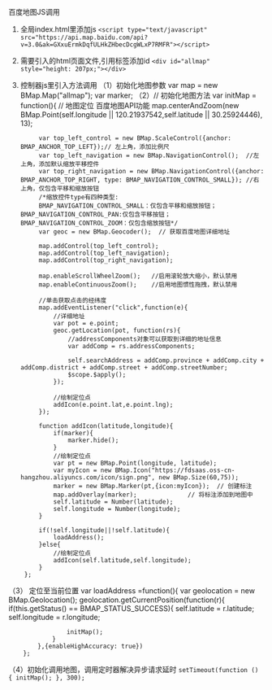 百度地图JS调用
1. 全局index.html里添加js
`<script type="text/javascript" src="https://api.map.baidu.com/api?v=3.0&ak=GXxuErmkDqfULHkZHbecDcgWLxP7RMFR"></script>`

2. 需要引入的html页面文件,引用标签添加id
`<div id="allmap" style="height: 207px;"></div>`
3. 控制器js里引入方法调用
（1）初始化地图参数
        var map = new BMap.Map("allmap");
        var marker;
（2）// 初始化地图方法
        var initMap = function(){
            // 地图定位 百度地图API功能
            map.centerAndZoom(new BMap.Point(self.longitude || 120.21937542,self.latitude || 30.25924446), 13);

            var top_left_control = new BMap.ScaleControl({anchor: BMAP_ANCHOR_TOP_LEFT});// 左上角，添加比例尺
            var top_left_navigation = new BMap.NavigationControl();  //左上角，添加默认缩放平移控件
            var top_right_navigation = new BMap.NavigationControl({anchor: BMAP_ANCHOR_TOP_RIGHT, type: BMAP_NAVIGATION_CONTROL_SMALL}); //右上角，仅包含平移和缩放按钮
            /*缩放控件type有四种类型:
            BMAP_NAVIGATION_CONTROL_SMALL：仅包含平移和缩放按钮；BMAP_NAVIGATION_CONTROL_PAN:仅包含平移按钮；BMAP_NAVIGATION_CONTROL_ZOOM：仅包含缩放按钮*/
            var geoc = new BMap.Geocoder();  // 获取百度地图详细地址
            
            map.addControl(top_left_control);        
            map.addControl(top_left_navigation);     
            map.addControl(top_right_navigation); 

            map.enableScrollWheelZoom();   //启用滚轮放大缩小，默认禁用
            map.enableContinuousZoom();    //启用地图惯性拖拽，默认禁用

            //单击获取点击的经纬度
            map.addEventListener("click",function(e){
            	//详细地址
				var pot = e.point;
		        geoc.getLocation(pot, function(rs){
		            //addressComponents对象可以获取到详细的地址信息
		            var addComp = rs.addressComponents;

		            self.searchAddress = addComp.province + addComp.city + addComp.district + addComp.street + addComp.streetNumber;
		            $scope.$apply();
		        });

                //绘制定位点
                addIcon(e.point.lat,e.point.lng);
            });

            function addIcon(latitude,longitude){
                if(marker){
                    marker.hide();
                }
                //绘制定位点
                var pt = new BMap.Point(longitude, latitude);
                var myIcon = new BMap.Icon("https://fdsaas.oss-cn-hangzhou.aliyuncs.com/icon/sign.png", new BMap.Size(60,75));
                marker = new BMap.Marker(pt,{icon:myIcon});  // 创建标注
                map.addOverlay(marker);              // 将标注添加到地图中
                self.latitude = Number(latitude);
                self.longitude = Number(longitude);
            }

            if(!self.longitude||!self.latitude){
                loadAddress();
            }else{
                //绘制定位点
                addIcon(self.latitude,self.longitude);
            }
        };
（3） 定位至当前位置
        var loadAddress =function(){
            var geolocation = new BMap.Geolocation();
            geolocation.getCurrentPosition(function(r){
                if(this.getStatus() == BMAP_STATUS_SUCCESS){
                    self.latitude = r.latitude;
                    self.longitude = r.longitude;

                    initMap();
                }       
            },{enableHighAccuracy: true})
        };
（4）初始化调用地图，调用定时器解决异步请求延时
		`setTimeout(function () {
				initMap();
			}, 300);`